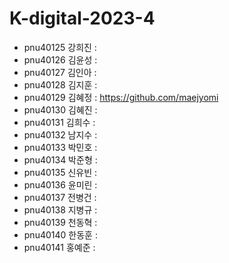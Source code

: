 # K-digital-2023-4

+ pnu40125	강희진 : 
+ pnu40126	김윤성 : 
+ pnu40127	김인아 : 
+ pnu40128	김지훈 : 
+ pnu40129	김혜정 : https://github.com/maejyomi
+ pnu40130	김혜진 : 
+ pnu40131	김희수 : 
+ pnu40132	남지수 : 
+ pnu40133	박민호 : 
+ pnu40134	박준형 : 
+ pnu40135	신유빈 : 
+ pnu40136	윤미린 : 
+ pnu40137	전병건 : 
+ pnu40138	지병규 : 
+ pnu40139	천동혁 : 
+ pnu40140	한동훈 : 
+ pnu40141	홍예준 : 
